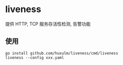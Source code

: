 # liveness
提供 HTTP, TCP 服务存活性检测, 告警功能
## 使用
```
go install github.com/huxulm/liveness/cmd/liveness
liveness --config xxx.yaml
```
